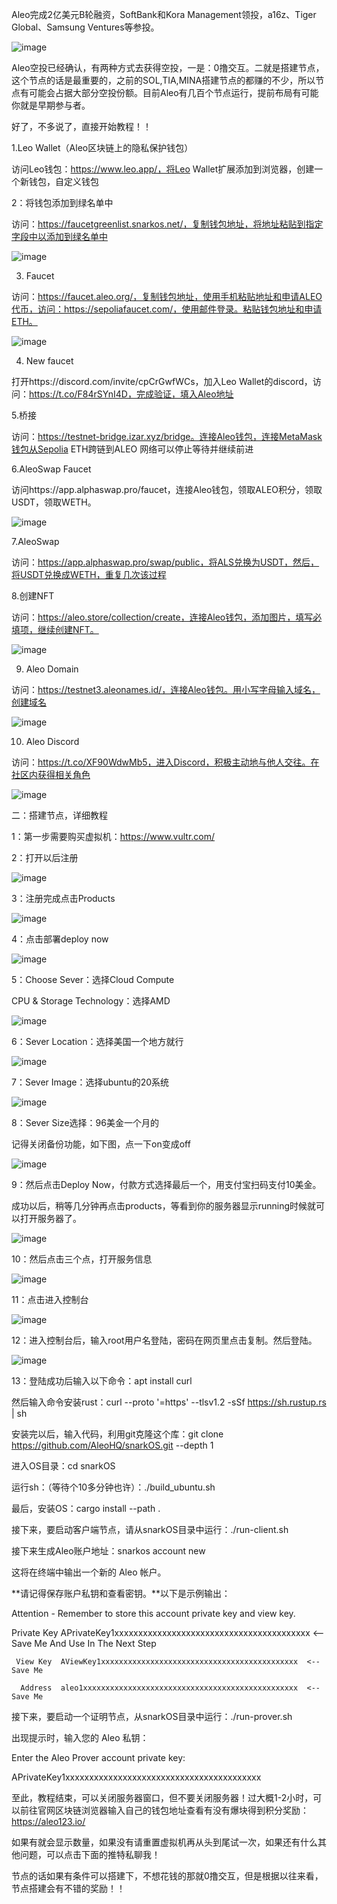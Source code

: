 Aleo完成2亿美元B轮融资，SoftBank和Kora Management领投，a16z、Tiger Global、Samsung Ventures等参投。

![image](https://github.com/Jermyo/coin/assets/23717512/2ce568ce-9a09-4143-b3b9-6ff654398c5a)


Aleo空投已经确认，有两种方式去获得空投，一是：0撸交互。二就是搭建节点，这个节点的话是最重要的，之前的SOL,TIA,MINA搭建节点的都赚的不少，所以节点有可能会占据大部分空投份额。目前Aleo有几百个节点运行，提前布局有可能你就是早期参与者。

好了，不多说了，直接开始教程！！

1.Leo Wallet（Aleo区块链上的隐私保护钱包）

访问Leo钱包：https://www.leo.app/，将Leo Wallet扩展添加到浏览器，创建一个新钱包，自定义钱包

2：将钱包添加到绿名单中

访问：https://faucetgreenlist.snarkos.net/，复制钱包地址，将地址粘贴到指定字段中以添加到绿名单中

![image](https://github.com/Jermyo/coin/assets/23717512/e916ea8a-1f96-49c5-bdc0-216bcf995ca4)


3. Faucet

访问：https://faucet.aleo.org/，复制钱包地址，使用手机粘贴地址和申请ALEO代币，访问：https://sepoliafaucet.com/，使用邮件登录。粘贴钱包地址和申请ETH。

![image](https://github.com/Jermyo/coin/assets/23717512/4b0abd41-3d32-4645-ad11-6437a8bf6efd)


4. New faucet

打开https://discord.com/invite/cpCrGwfWCs，加入Leo Wallet的discord，访问：https://t.co/F84rSYnI4D，完成验证，填入Aleo地址

5.桥接

访问：https://testnet-bridge.izar.xyz/bridge。连接Aleo钱包，连接MetaMask钱包从Sepolia ETH跨链到ALEO 网络可以停止等待并继续前进

6.AleoSwap Faucet

访问https://app.alphaswap.pro/faucet，连接Aleo钱包，领取ALEO积分，领取USDT，领取WETH。

![image](https://github.com/Jermyo/coin/assets/23717512/c0570ace-6a14-418a-8380-c2089d60a434)


7.AleoSwap

访问：https://app.alphaswap.pro/swap/public，将ALS兑换为USDT，然后，将USDT兑换成WETH，重复几次该过程

8.创建NFT

访问：https://aleo.store/collection/create，连接Aleo钱包，添加图片，填写必填项，继续创建NFT。

![image](https://github.com/Jermyo/coin/assets/23717512/c619c3b4-68ac-49a9-8345-80d7592e0282)


9. Aleo Domain

访问：https://testnet3.aleonames.id/，连接Aleo钱包。用小写字母输入域名，创建域名

![image](https://github.com/Jermyo/coin/assets/23717512/384f0b3b-8789-4718-99a2-234fd2fa4932)


10. Aleo Discord

访问：https://t.co/XF90WdwMb5，进入Discord，积极主动地与他人交往。在社区内获得相关角色

![image](https://github.com/Jermyo/coin/assets/23717512/efe46cd9-07c8-4d23-92ba-4c0138ccfaa6)


二：搭建节点，详细教程

1：第一步需要购买虚拟机：https://www.vultr.com/

2：打开以后注册

![image](https://github.com/Jermyo/coin/assets/23717512/7860e1e2-af18-49ce-8df5-3ba7718b878f)


3：注册完成点击Products

![image](https://github.com/Jermyo/coin/assets/23717512/caf4b9d6-9fb3-4ec0-a6d6-020b712e4cdb)


4：点击部署deploy now

![image](https://github.com/Jermyo/coin/assets/23717512/39171183-51a5-4df2-af71-e5f3d84acd45)


5：Choose Sever：选择Cloud Compute

CPU & Storage Technology：选择AMD

![image](https://github.com/Jermyo/coin/assets/23717512/3d9ea542-ed71-46ec-bba4-16d7bbf81ef1)


6：Sever Location：选择美国一个地方就行

![image](https://github.com/Jermyo/coin/assets/23717512/0cf17c88-bfa3-4827-a87f-ea2c838c22ed)


7：Sever Image：选择ubuntu的20系统

![image](https://github.com/Jermyo/coin/assets/23717512/3f0f0942-c8df-4f7a-8386-a6419ab14fff)


8：Sever Size选择：96美金一个月的

记得关闭备份功能，如下图，点一下on变成off

![image](https://github.com/Jermyo/coin/assets/23717512/be3d70b2-4891-4ce5-b5ef-e36347d884d0)


9：然后点击Deploy Now，付款方式选择最后一个，用支付宝扫码支付10美金。

成功以后，稍等几分钟再点击products，等看到你的服务器显示running时候就可以打开服务器了。

![image](https://github.com/Jermyo/coin/assets/23717512/f165fe5c-204c-4dc5-9011-a1e789ac8f1d)


10：然后点击三个点，打开服务信息

![image](https://github.com/Jermyo/coin/assets/23717512/1f7c4391-1589-45e8-a836-8506af2f8f83)


11：点击进入控制台

![image](https://github.com/Jermyo/coin/assets/23717512/fd8a3ce0-f09f-4f02-a4e6-b7839fc3c544)


12：进入控制台后，输入root用户名登陆，密码在网页里点击复制。然后登陆。

![image](https://github.com/Jermyo/coin/assets/23717512/680ab35d-1b4c-436d-8b20-ca0cd021aa61)


13：登陆成功后输入以下命令：apt install curl

然后输入命令安装rust：curl --proto '=https' --tlsv1.2 -sSf https://sh.rustup.rs | sh

安装完以后，输入代码，利用git克隆这个库：git clone https://github.com/AleoHQ/snarkOS.git --depth 1

进入OS目录：cd snarkOS

运行sh：（等待个10多分钟也许）：./build_ubuntu.sh

最后，安装OS：cargo install --path .

接下来，要启动客户端节点，请从snarkOS目录中运行：./run-client.sh

接下来生成Aleo账户地址：snarkos account new

这将在终端中输出一个新的 Aleo 帐户。

**请记得保存账户私钥和查看密钥。**以下是示例输出：

Attention - Remember to store this account private key and view key.

  Private Key  APrivateKey1xxxxxxxxxxxxxxxxxxxxxxxxxxxxxxxxxxxxxxxxx  <-- Save Me And Use In The Next Step

     View Key  AViewKey1xxxxxxxxxxxxxxxxxxxxxxxxxxxxxxxxxxxxxxxxxxxx  <-- Save Me

      Address  aleo1xxxxxxxxxxxxxxxxxxxxxxxxxxxxxxxxxxxxxxxxxxxxxxxx  <-- Save Me

接下来，要启动一个证明节点，从snarkOS目录中运行：./run-prover.sh

出现提示时，输入您的 Aleo 私钥：

Enter the Aleo Prover account private key:

APrivateKey1xxxxxxxxxxxxxxxxxxxxxxxxxxxxxxxxxxxxxxxxx

至此，教程结束，可以关闭服务器窗口，但不要关闭服务器！过大概1-2小时，可以前往官网区块链浏览器输入自己的钱包地址查看有没有爆块得到积分奖励：https://aleo123.io/

如果有就会显示数量，如果没有请重置虚拟机再从头到尾试一次，如果还有什么其他问题，可以点击下面的推特私聊我！

节点的话如果有条件可以搭建下，不想花钱的那就0撸交互，但是根据以往来看，节点搭建会有不错的奖励！！
